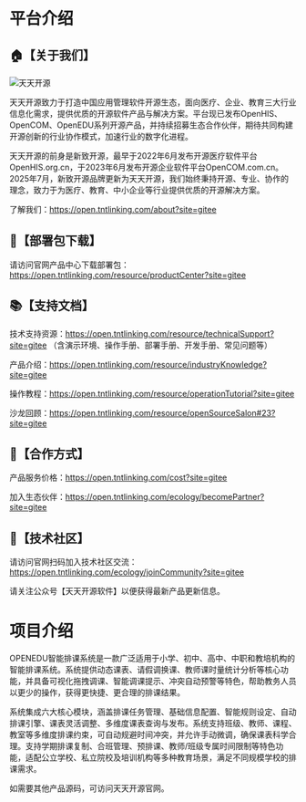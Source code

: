 # 平台介绍

## 🏠【关于我们】

![天天开源](https://open.tntlinking.com/assets/logo-b-BzFUYaRU.png) 

天天开源致⼒于打造中国应⽤管理软件开源⽣态，⾯向医疗、企业、教育三⼤⾏业信息化需求，提供优质的开源软件产品与解决⽅案。平台现已发布OpenHIS、OpenCOM、OpenEDU系列开源产品，并持续招募⽣态合作伙伴，期待共同构建开源创新的⾏业协作模式，加速⾏业的数字化进程。

天天开源的前⾝是新致开源，最早于2022年6⽉发布开源医疗软件平台OpenHIS.org.cn，于2023年6⽉发布开源企业软件平台OpenCOM.com.cn。2025年7⽉，新致开源品牌更新为天天开源，我们始终秉持开源、专业、协作的理念，致⼒于为医疗、教育、中⼩企业等⾏业提供优质的开源解决⽅案。

了解我们：https://open.tntlinking.com/about?site=gitee

## 💾【部署包下载】

请访问官网产品中心下载部署包：https://open.tntlinking.com/resource/productCenter?site=gitee

## 📚【支持文档】

技术支持资源：https://open.tntlinking.com/resource/technicalSupport?site=gitee
（含演示环境、操作手册、部署手册、开发手册、常见问题等）

产品介绍：https://open.tntlinking.com/resource/industryKnowledge?site=gitee

操作教程：https://open.tntlinking.com/resource/operationTutorial?site=gitee

沙龙回顾：https://open.tntlinking.com/resource/openSourceSalon#23?site=gitee

## 🤝【合作方式】

产品服务价格：https://open.tntlinking.com/cost?site=gitee

加入生态伙伴：https://open.tntlinking.com/ecology/becomePartner?site=gitee

## 🤗【技术社区】

请访问官网扫码加入技术社区交流：https://open.tntlinking.com/ecology/joinCommunity?site=gitee

请关注公众号【天天开源软件】以便获得最新产品更新信息。



# 项目介绍
OPENEDU智能排课系统是一款广泛适用于小学、初中、高中、中职和教培机构的智能排课系统。系统提供动态课表、请假调换课、教师课时量统计分析等核心功能，并具备可视化拖拽调课、智能调课提示、冲突自动预警等特色，帮助教务人员以更少的操作，获得更快捷、更合理的排课结果。

系统集成六大核心模块，涵盖排课任务管理、基础信息配置、智能规则设定、自动排课引擎、课表灵活调整、多维度课表查询与发布。系统支持班级、教师、课程、教室等多维度排课约束，可自动规避时间冲突，并允许手动微调，确保课表科学合理。支持学期排课复制、合班管理、预排课、教师/班级专属时间限制等特色功能，适配公立学校、私立院校及培训机构等多种教育场景，满足不同规模学校的排课需求。

如需要其他产品源码，可访问天天开源官网。

